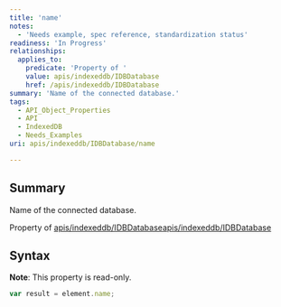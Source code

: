 ```yaml
---
title: 'name'
notes:
  - 'Needs example, spec reference, standardization status'
readiness: 'In Progress'
relationships:
  applies_to:
    predicate: 'Property of '
    value: apis/indexeddb/IDBDatabase
    href: /apis/indexeddb/IDBDatabase
summary: 'Name of the connected database.'
tags:
  - API_Object_Properties
  - API
  - IndexedDB
  - Needs_Examples
uri: apis/indexeddb/IDBDatabase/name

---
```

## Summary

Name of the connected database.

Property of [apis/indexeddb/IDBDatabase](/apis/indexeddb/IDBDatabase)[apis/indexeddb/IDBDatabase](/apis/indexeddb/IDBDatabase)

## Syntax

**Note**: This property is read-only.

``` js
var result = element.name;
```

